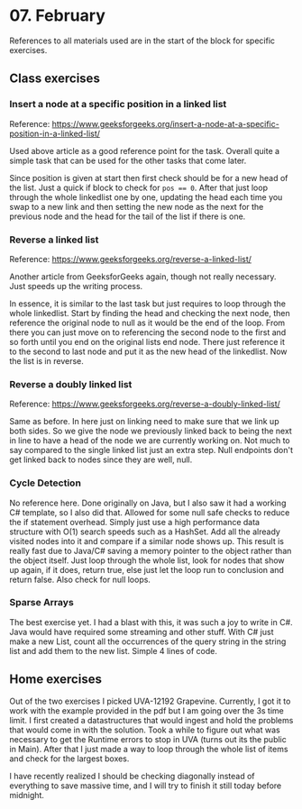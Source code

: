 # 07. February

References to all materials used are in the start of the block for specific exercises.

## Class exercises

### Insert a node at a specific position in a linked list

Reference: https://www.geeksforgeeks.org/insert-a-node-at-a-specific-position-in-a-linked-list/

Used above article as a good reference point for the task. Overall quite a simple task that can be used for the other
tasks that come later.

Since position is given at start then first check should be for a new head of the list. Just a quick if block to check
for `pos == 0`. After that just loop through the whole linkedlist one by one, updating the head each time you swap to a
new link and then setting the new node as the next for the previous node and the head for the tail of the list if there
is one.

### Reverse a linked list

Reference: https://www.geeksforgeeks.org/reverse-a-linked-list/

Another article from GeeksforGeeks again, though not really necessary. Just speeds up the writing process.

In essence, it is similar to the last task but just requires to loop through the whole linkedlist. Start by finding the
head and checking the next node, then reference the original node to null as it would be the end of the loop. From there
you can just move on to referencing the second node to the first and so forth until you end on the original lists end
node. There just reference it to the second to last node and put it as the new head of the linkedlist. Now the list is
in reverse.

### Reverse a doubly linked list

Reference: https://www.geeksforgeeks.org/reverse-a-doubly-linked-list/

Same as before. In here just on linking need to make sure that we link up both sides. So we give the node we previously
linked back to being the next in line to have a head of the node we are currently working on. Not much to say compared
to the single linked list just an extra step. Null endpoints don't get linked back to nodes since they are well, null.

### Cycle Detection

No reference here. Done originally on Java, but I also saw it had a working C# template, so I also did that. Allowed for
some null safe checks to reduce the if statement overhead. Simply just use a high performance data structure with O(1)
search speeds such as a HashSet. Add all the already visited nodes into it and compare if a similar node shows up. This
result is really fast due to Java/C# saving a memory pointer to the object rather than the object itself. Just loop
through the whole list, look for nodes that show up again, if it does, return true, else just let the loop run to
conclusion and return false. Also check for null loops.

### Sparse Arrays

The best exercise yet. I had a blast with this, it was such a joy to write in C#. Java would have required some
streaming and other stuff. With C# just make a new List, count all the occurrences of the query string in the string
list and add them to the new list. Simple 4 lines of code.

## Home exercises

Out of the two exercises I picked UVA-12192 Grapevine. Currently, I got it to work with the example provided in the pdf
but I am going over the 3s time limit. I first created a datastructures that would ingest and hold the problems that
would come in with the solution. Took a while to figure out what was necessary to get the Runtime errors to stop in
UVA (turns out its the public in Main). After that I just made a way to loop through the whole list of items and check
for the largest boxes.

I have recently realized I should be checking diagonally instead of everything to save massive time, and I will try to
finish it still today before midnight.